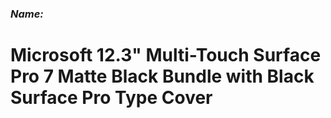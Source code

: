 ### _Name:_

# Microsoft 12.3" Multi-Touch Surface Pro 7 Matte Black Bundle with Black Surface Pro Type Cover